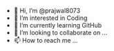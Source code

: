 - 👋 Hi, I’m @prajwal8073
- 👀 I’m interested in Coding
- 🌱 I’m currently learning GitHub
- 💞️ I’m looking to collaborate on ...
- 📫 How to reach me ...

<!---
prajwal8073/prajwal8073 is a ✨ special ✨ repository because its `README.md` (this file) appears on your GitHub profile.
You can click the Preview link to take a look at your changes.
--->
